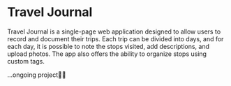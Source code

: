 # Travel Journal

Travel Journal is a single-page web application designed to allow users to record and document their trips. Each trip can be divided into days, and for each day, it is possible to note the stops visited, add descriptions, and upload photos. The app also offers the ability to organize stops using custom tags.


...ongoing project👩‍💻